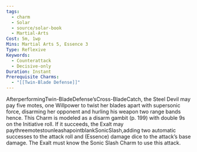 ```yaml
---
tags:
  - charm
  - Solar
  - source/solar-book
  - Martial-Arts
Cost: 5m, 1wp
Mins: Martial Arts 5, Essence 3
Type: Reflexive
Keywords:
  - Counterattack
  - Decisive-only
Duration: Instant
Prerequisite Charms:
  - "[[Twin-Blade Defense]]"
---
```

AfterperformingTwin-BladeDefense’sCross-BladeCatch, the Steel Devil may pay five motes, one Willpower to twist her blades apart with supersonic force, disarming her opponent and hurling his weapon two range bands hence. This Charm is modeled as a disarm gambit (p. 199) with double 9s on the Initiative roll. If it succeeds, the Exalt may paythreemotestounleashapointblankSonicSlash,adding two automatic successes to the attack roll and (Essence) damage dice to the attack’s base damage. The Exalt must know the Sonic Slash Charm to use this attack.